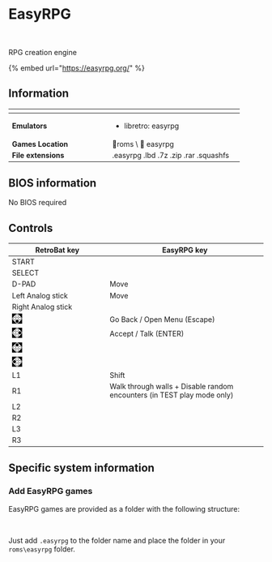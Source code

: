 # EasyRPG

<div align="left">

<figure><picture><source srcset="https://raw.githubusercontent.com/fabricecaruso/es-theme-carbon/91d85c7849cc550b0cac4e75cb8e0923d3b61b5e/art/logos/easyrpg-w.svg" media="(prefers-color-scheme: dark)"><img src="https://i.imgur.com/khOjbUH.png" alt=""></picture><figcaption></figcaption></figure>

</div>

RPG creation engine

{% embed url="https://easyrpg.org/" %}

## Information

<table data-header-hidden><thead><tr><th width="184"></th><th></th><th data-hidden></th></tr></thead><tbody><tr><td><strong>Emulators</strong></td><td><ul><li>libretro: easyrpg</li></ul></td><td></td></tr><tr><td><strong>Games Location</strong></td><td><span data-gb-custom-inline data-tag="emoji" data-code="1f4c2">📂</span>roms \ <span data-gb-custom-inline data-tag="emoji" data-code="1f4c2">📂</span> easyrpg</td><td></td></tr><tr><td><strong>File extensions</strong></td><td>.easyrpg .lbd .7z .zip .rar .squashfs</td><td></td></tr></tbody></table>

## BIOS information

No BIOS required

## Controls

<table><thead><tr><th width="258">RetroBat key</th><th width="443">EasyRPG key</th></tr></thead><tbody><tr><td>START</td><td></td></tr><tr><td>SELECT</td><td></td></tr><tr><td>D-PAD</td><td>Move</td></tr><tr><td>Left Analog stick</td><td>Move</td></tr><tr><td>Right Analog stick</td><td></td></tr><tr><td><img src="../../../.gitbook/assets/image (27).png" alt="A"></td><td>Go Back / Open Menu (Escape)</td></tr><tr><td><img src="../../../.gitbook/assets/image (13).png" alt="B"></td><td>Accept / Talk (ENTER)</td></tr><tr><td><img src="../../../.gitbook/assets/image (47).png" alt="" data-size="original"></td><td></td></tr><tr><td><img src="../../../.gitbook/assets/image (45).png" alt="" data-size="line"></td><td></td></tr><tr><td>L1</td><td>Shift</td></tr><tr><td>R1</td><td>Walk through walls + Disable random encounters (in TEST play mode only)</td></tr><tr><td>L2</td><td></td></tr><tr><td>R2</td><td></td></tr><tr><td>L3</td><td></td></tr><tr><td>R3</td><td></td></tr></tbody></table>

## Specific system information

### Add EasyRPG games

EasyRPG games are provided as a folder with the following structure:

<div align="left">

<figure><img src="https://i.imgur.com/fW4ypgs.png" alt=""><figcaption></figcaption></figure>

</div>

Just add `.easyrpg` to the folder name and place the folder in your `roms\easyrpg` folder.
